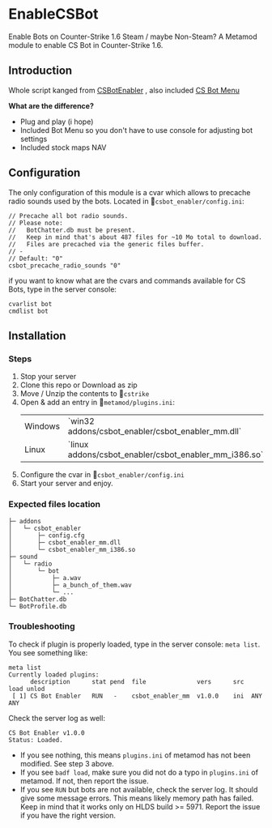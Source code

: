 # EnableCSBot

Enable Bots on Counter-Strike 1.6 Steam / maybe Non-Steam? A Metamod module to enable CS Bot in Counter-Strike 1.6.

## Introduction

Whole script kanged from [CSBotEnabler](https://github.com/Arkshine/CSBotEnabler) , also included [CS Bot Menu](https://steamcommunity.com/sharedfiles/filedetails/?id=1725204346)

__What are the difference?__
 - Plug and play (i hope)
 - Included Bot Menu so you don't have to use console for adjusting bot settings
 - Included stock maps NAV

## Configuration

The only configuration of this module is a cvar which allows to precache radio sounds used by the bots. Located in :page_facing_up:`csbot_enabler/config.ini`:

```
// Precache all bot radio sounds.
// Please note:
//   BotChatter.db must be present.
//   Keep in mind that's about 487 files for ~10 Mo total to download.
//   Files are precached via the generic files buffer.
// -
// Default: "0"
csbot_precache_radio_sounds "0"
```

if you want to know what are the cvars and commands available for CS Bots, type in the server console:

```
cvarlist bot
cmdlist bot
```

## Installation

### Steps

1. Stop your server
2. Clone this repo or Download as zip 
4. Move / Unzip the contents to :open_file_folder:`cstrike`
5. Open & add an entry in :page_facing_up:`metamod/plugins.ini`:
    <table>
        <tr>
            <td>Windows</td>
            <td>`win32 addons/csbot_enabler/csbot_enabler_mm.dll`</td>
        </tr>
        <tr>
            <td>Linux</td>
            <td>`linux addons/csbot_enabler/csbot_enabler_mm_i386.so`</td>
        </tr>
    </table>
6. Configure the cvar in :page_facing_up:`csbot_enabler/config.ini`
7. Start your server and enjoy.

### Expected files location

```
├─ addons
│   └─ csbot_enabler
│       ├─ config.cfg
│       ├─ csbot_enabler_mm.dll
│       └─ csbot_enabler_mm_i386.so
├─ sound
│   └─ radio
│       └─ bot
│           ├─ a.wav
│           ├─ a_bunch_of_them.wav
│           └─ ...
├─ BotChatter.db
└─ BotProfile.db
```


### Troubleshooting

To check if plugin is properly loaded, type in the server console: `meta list`.
You see something like:
```
meta list
Currently loaded plugins:
      description      stat pend  file              vers      src  load unlod
 [ 1] CS Bot Enabler   RUN   -    csbot_enabler_mm  v1.0.0    ini  ANY   ANY
```
Check the server log as well:
```
CS Bot Enabler v1.0.0
Status: Loaded.
```
- If you see nothing, this means `plugins.ini` of metamod has not been modified. See step 3 above.
- If you see `badf load`, make sure you did not do  a typo in `plugins.ini` of metamod. If not, then report the issue.
- If you see `RUN` but bots are not available, check the server log. It should give some message errors. This means likely memory path has failed. Keep in mind that it works only on HLDS build >= 5971. Report the issue if you have the right version.
